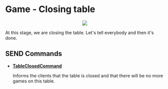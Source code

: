 # Game - Closing table
<p align=center><img src="https://github.com/Ericmas001/BluffinMuffin.Protocol/blob/master/Documentation/Activities/Protocol.Game.ClosingTable.png"></p>

At this stage, we are closing the table. Let's tell everybody and then it's done.

## SEND Commands

 * **[TableClosedCommand](https://github.com/Ericmas001/BluffinMuffin.Protocol/blob/master/Documentation/BluffinMuffin.Protocol.Game.TableClosedCommand.md)**

   Informs the clients that the table is closed and that there will be no more games on this table.
